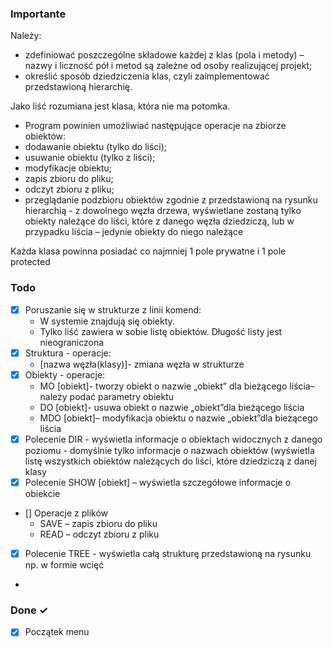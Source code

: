 ### Importante

Należy:
- zdefiniować poszczególne składowe każdej z klas (pola i metody) – nazwy i liczność pół i metod są zależne od osoby realizującej projekt;
- określić sposób dziedziczenia klas, czyli zaimplementować przedstawioną hierarchię.

Jako liść rozumiana jest klasa, która nie ma potomka.
- Program powinien umożliwiać następujące operacje na zbiorze obiektów:
- dodawanie obiektu (tylko do liści);
- usuwanie obiektu (tylko z liści);
- modyfikacje obiektu;
- zapis zbioru do pliku;
- odczyt zbioru z pliku;
- przeglądanie podzbioru obiektów zgodnie z przedstawioną na rysunku hierarchią - z dowolnego węzła drzewa, wyświetlane zostaną tylko obiekty należące do liści, które z danego węzła dziedziczą, lub w przypadku liścia – jedynie obiekty do niego należące

Każda klasa powinna posiadać co najmniej 1 pole prywatne i 1 pole protected

### Todo

- [X] Poruszanie się w strukturze z linii komend:
  - W systemie znajdują się obiekty.
  - Tylko liść zawiera w sobie listę obiektów. Długość listy jest nieograniczona
- [X] Struktura - operacje: 
  - [nazwa węzła(klasy)]- zmiana węzła w strukturze
- [X] Obiekty - operacje:
  - MO  [obiekt]- tworzy obiekt o nazwie „obiekt” dla bieżącego liścia– należy podać parametry obiektu
  - DO  [obiekt]- usuwa obiekt o nazwie „obiekt”dla bieżącego liścia
  - MDO [obiekt]– modyfikacja obiektu o nazwie „obiekt”dla bieżącego liścia
- [X] Polecenie DIR - wyświetla informacje o obiektach widocznych z danego poziomu - domyślnie tylko informacje o nazwach obiektów (wyświetla listę wszystkich obiektów należących do liści, które dziedziczą z danej klasy
- [X] Polecenie SHOW [obiekt] – wyświetla szczegółowe informacje o obiekcie
- [] Operacje z plików
  - SAVE – zapis zbioru do pliku
  - READ – odczyt zbioru z pliku
- [X] Polecenie TREE - wyświetla całą strukturę przedstawioną na rysunku np. w formie wcięć
- 
### Done ✓

- [X] Początek menu
